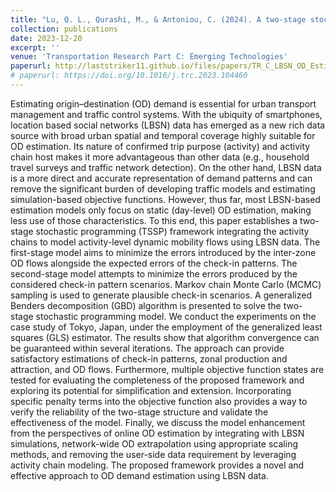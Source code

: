 ```yaml
---
title: "Lu, Q. L., Qurashi, M., & Antoniou, C. (2024). A two-stage stochastic programming approach for dynamic OD estimation using LBSN data. Transportation Research Part C: Emerging Technologies, 158, 104460."
collection: publications
date: 2023-12-20
excerpt: ''
venue: 'Transportation Research Part C: Emerging Technologies'
paperurl: http://laststriker11.github.io/files/papers/TR_C_LBSN_OD_Estimator_r2.pdf
# paperurl: https://doi.org/10.1016/j.trc.2023.104460
---
```


Estimating origin–destination (OD) demand is essential for urban transport management and traffic control systems. With the ubiquity of smartphones, location based social networks (LBSN) data has emerged as a new rich data source with broad urban spatial and temporal coverage highly suitable for OD estimation. Its nature of confirmed trip purpose (activity) and activity chain host makes it more advantageous than other data (e.g., household travel surveys and traffic network detection). On the other hand, LBSN data is a more direct and accurate representation of demand patterns and can remove the significant burden of developing traffic models and estimating simulation-based objective functions. However, thus far, most LBSN-based estimation models only focus on static (day-level) OD estimation, making less use of those characteristics. To this end, this paper establishes a two-stage stochastic programming (TSSP) framework integrating the activity chains to model activity-level dynamic mobility flows using LBSN data. The first-stage model aims to minimize the errors introduced by the inter-zone OD flows alongside the expected errors of the check-in patterns. The second-stage model attempts to minimize the errors produced by the considered check-in pattern scenarios. Markov chain Monte Carlo (MCMC) sampling is used to generate plausible check-in scenarios. A generalized Benders decomposition (GBD) algorithm is presented to solve the two-stage stochastic programming model. We conduct the experiments on the case study of Tokyo, Japan, under the employment of the generalized least squares (GLS) estimator. The results show that algorithm convergence can be guaranteed within several iterations. The approach can provide satisfactory estimations of check-in patterns, zonal production and attraction, and OD flows. Furthermore, multiple objective function states are tested for evaluating the completeness of the proposed framework and exploring its potential for simplification and extension. Incorporating specific penalty terms into the objective function also provides a way to verify the reliability of the two-stage structure and validate the effectiveness of the model. Finally, we discuss the model enhancement from the perspectives of online OD estimation by integrating with LBSN simulations, network-wide OD extrapolation using appropriate scaling methods, and removing the user-side data requirement by leveraging activity chain modeling. The proposed framework provides a novel and effective approach to OD demand estimation using LBSN data.
